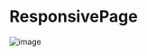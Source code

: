 # ResponsivePage
![image](https://github.com/NIvanov17/ResponsivePage/assets/121643896/54c8f92e-fb3d-4902-91cd-1ace2f6b5959)
